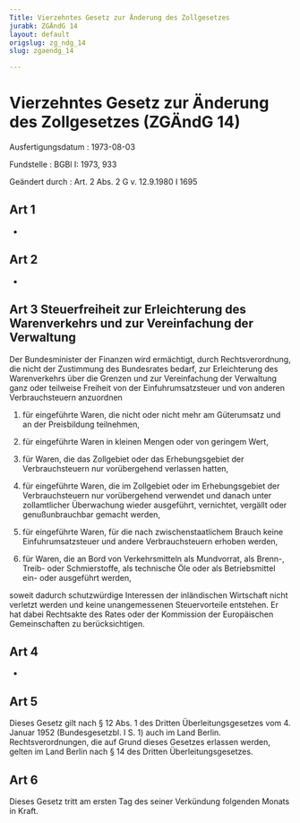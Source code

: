 ```yaml
---
Title: Vierzehntes Gesetz zur Änderung des Zollgesetzes
jurabk: ZGÄndG 14
layout: default
origslug: zg_ndg_14
slug: zgaendg_14

---
```


# Vierzehntes Gesetz zur Änderung des Zollgesetzes (ZGÄndG 14)

Ausfertigungsdatum
:   1973-08-03

Fundstelle
:   BGBl I: 1973, 933

Geändert durch
:   Art. 2 Abs. 2 G v. 12.9.1980 I 1695

## Art 1

-

## Art 2

-

## Art 3 Steuerfreiheit zur Erleichterung des Warenverkehrs und zur Vereinfachung der Verwaltung

Der Bundesminister der Finanzen wird ermächtigt, durch
Rechtsverordnung, die nicht der Zustimmung des Bundesrates bedarf, zur
Erleichterung des Warenverkehrs über die Grenzen und zur Vereinfachung
der Verwaltung ganz oder teilweise Freiheit von der
Einfuhrumsatzsteuer und von anderen Verbrauchsteuern anzuordnen

1.  für eingeführte Waren, die nicht oder nicht mehr am Güterumsatz und an
    der Preisbildung teilnehmen,


2.  für eingeführte Waren in kleinen Mengen oder von geringem Wert,


3.  für Waren, die das Zollgebiet oder das Erhebungsgebiet der
    Verbrauchsteuern nur vorübergehend verlassen hatten,


4.  für eingeführte Waren, die im Zollgebiet oder im Erhebungsgebiet der
    Verbrauchsteuern nur vorübergehend verwendet und danach unter
    zollamtlicher Überwachung wieder ausgeführt, vernichtet, vergällt oder
    genußunbrauchbar gemacht werden,


5.  für eingeführte Waren, für die nach zwischenstaatlichem Brauch keine
    Einfuhrumsatzsteuer und andere Verbrauchsteuern erhoben werden,


6.  für Waren, die an Bord von Verkehrsmitteln als Mundvorrat, als Brenn-,
    Treib- oder Schmierstoffe, als technische Öle oder als Betriebsmittel
    ein- oder ausgeführt werden,



soweit dadurch schutzwürdige Interessen der inländischen Wirtschaft
nicht verletzt werden und keine unangemessenen Steuervorteile
entstehen. Er hat dabei Rechtsakte des Rates oder der Kommission der
Europäischen Gemeinschaften zu berücksichtigen.

## Art 4

-

## Art 5

Dieses Gesetz gilt nach § 12 Abs. 1 des Dritten Überleitungsgesetzes
vom 4. Januar 1952 (Bundesgesetzbl. I S. 1) auch im Land Berlin.
Rechtsverordnungen, die auf Grund dieses Gesetzes erlassen werden,
gelten im Land Berlin nach § 14 des Dritten Überleitungsgesetzes.

## Art 6

Dieses Gesetz tritt am ersten Tag des seiner Verkündung folgenden
Monats in Kraft.

